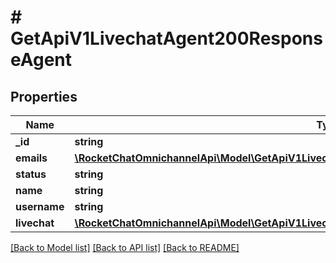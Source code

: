 # # GetApiV1LivechatAgent200ResponseAgent

## Properties

Name | Type | Description | Notes
------------ | ------------- | ------------- | -------------
**_id** | **string** |  | [optional]
**emails** | [**\RocketChatOmnichannelApi\Model\GetApiV1LivechatUsersType200ResponseUsersInnerEmailsInner[]**](GetApiV1LivechatUsersType200ResponseUsersInnerEmailsInner.md) |  | [optional]
**status** | **string** |  | [optional]
**name** | **string** |  | [optional]
**username** | **string** |  | [optional]
**livechat** | [**\RocketChatOmnichannelApi\Model\GetApiV1LivechatUsersTypeId200ResponseUserLivechat**](GetApiV1LivechatUsersTypeId200ResponseUserLivechat.md) |  | [optional]

[[Back to Model list]](../../README.md#models) [[Back to API list]](../../README.md#endpoints) [[Back to README]](../../README.md)
